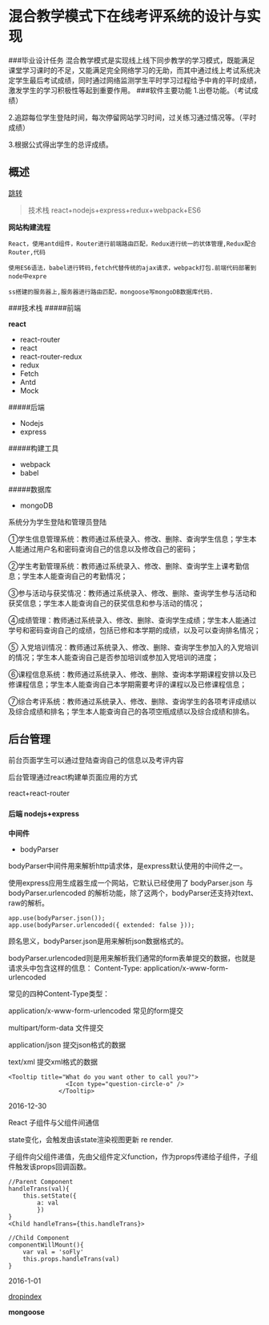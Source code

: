 # 混合教学模式下在线考评系统的设计与实现
###毕业设计任务
混合教学模式是实现线上线下同步教学的学习模式，既能满足课堂学习课时的不足，又能满足完全网络学习的无助，而其中通过线上考试系统决定学生最后考试成绩，同时通过网络监测学生平时学习过程给予中肯的平时成绩，激发学生的学习积极性等起到重要作用。
###软件主要功能
1.出卷功能。（考试成绩）

2.追踪每位学生登陆时间，每次停留网站学习时间，过关练习通过情况等。（平时成绩）

3.根据公式得出学生的总评成绩。

## 概述

[跳转](#build)
>技术栈 react+nodejs+express+redux+webpack+ES6

**网站构建流程**
```
React，使用antd组件，Router进行前端路由匹配，Redux进行统一的状体管理,Redux配合Router,代码

使用ES6语法，babel进行转码,fetch代替传统的ajax请求，webpack打包.前端代码部署到node中expre

ss搭建的服务器上,服务器进行路由匹配，mongoose写mongoDB数据库代码.
```

###技术栈
#####前端

**react**

- react-router
- react
- react-router-redux
- redux
- Fetch
- Antd
- Mock

#####后端

- Nodejs
- express

#####构建工具

- webpack
- babel

#####数据库
- mongoDB

系统分为学生登陆和管理员登陆

①学生信息管理系统：教师通过系统录入、修改、删除、查询学生信息；学生本人能通过用户名和密码查询自己的信息以及修改自己的密码；

②学生考勤管理系统：教师通过系统录入、修改、删除、查询学生上课考勤信息；学生本人能查询自己的考勤情况；

③参与活动与获奖情况：教师通过系统录入、修改、删除、查询学生参与活动和获奖信息；学生本人能查询自己的获奖信息和参与活动的情况；

④成绩管理：教师通过系统录入、修改、删除、查询学生成绩；学生本人能通过学号和密码查询自己的成绩，包括已修和本学期的成绩，以及可以查询排名情况；

⑤ 入党培训情况：教师通过系统录入、修改、删除、查询学生参加入的入党培训的情况；学生本人能查询自己是否参加培训或参加入党培训的进度；

⑥课程信息系统：教师通过系统录入、修改、删除、查询本学期课程安排以及已修课程信息；学生本人能查询自己本学期需要考评的课程以及已修课程信息；

⑦综合考评系统：教师通过系统录入、修改、删除、查询学生的各项考评成绩以及综合成绩和排名；学生本人能查询自己的各项空瓶成绩以及综合成绩和排名。

## 后台管理
前台页面学生可以通过登陆查询自己的信息以及考评内容

后台管理通过react构建单页面应用的方式

react+react-router

<h3 id="build"></h3>

#### 后端 nodejs+express
**中间件**
- bodyParser
 
 bodyParser中间件用来解析http请求体，是express默认使用的中间件之一。

使用express应用生成器生成一个网站，它默认已经使用了 bodyParser.json 与 bodyParser.urlencoded 的解析功能，除了这两个，bodyParser还支持对text、raw的解析。

```
app.use(bodyParser.json());
app.use(bodyParser.urlencoded({ extended: false }));
```
顾名思义，bodyParser.json是用来解析json数据格式的。

bodyParser.urlencoded则是用来解析我们通常的form表单提交的数据，也就是请求头中包含这样的信息： Content-Type: application/x-www-form-urlencoded

常见的四种Content-Type类型：

application/x-www-form-urlencoded 常见的form提交

multipart/form-data 文件提交

application/json 提交json格式的数据

text/xml 提交xml格式的数据


```
<Tooltip title="What do you want other to call you?">
                <Icon type="question-circle-o" />
              </Tooltip>
```

2016-12-30

React 子组件与父组件间通信

state变化，会触发由该state渲染视图更新 re render.

子组件向父组件递值，先由父组件定义function，作为props传递给子组件，子组件触发该props回调函数。
```
//Parent Component
handleTrans(val){
    this.setState({
        a: val
        })
}
<Child handleTrans={this.handleTrans}>

//Child Component
componentWillMount(){
    var val = 'soFly'
    this.props.handleTrans(val)
}
```


2016-1-01

[dropindex](http://stackoverflow.com/questions/24430220/e11000-duplicate-key-error-index-in-mongodb-mongoose)

**mongoose**



